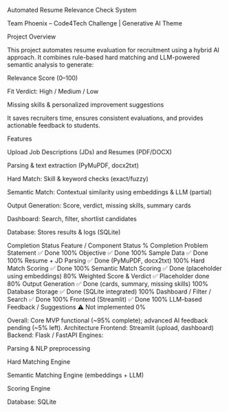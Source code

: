 Automated Resume Relevance Check System

Team Phoenix – Code4Tech Challenge | Generative AI Theme

Project Overview

This project automates resume evaluation for recruitment using a hybrid AI approach. It combines rule-based hard matching and LLM-powered semantic analysis to generate:

Relevance Score (0–100)

Fit Verdict: High / Medium / Low

Missing skills & personalized improvement suggestions

It saves recruiters time, ensures consistent evaluations, and provides actionable feedback to students.

Features

Upload Job Descriptions (JDs) and Resumes (PDF/DOCX)

Parsing & text extraction (PyMuPDF, docx2txt)

Hard Match: Skill & keyword checks (exact/fuzzy)

Semantic Match: Contextual similarity using embeddings & LLM (partial)

Output Generation: Score, verdict, missing skills, summary cards

Dashboard: Search, filter, shortlist candidates

Database: Stores results & logs (SQLite)

Completion Status
Feature / Component	Status	% Completion
Problem Statement	✅ Done	100%
Objective	✅ Done	100%
Sample Data	✅ Done	100%
Resume + JD Parsing	✅ Done (PyMuPDF, docx2txt)	100%
Hard Match Scoring	✅ Done	100%
Semantic Match Scoring	✅ Done (placeholder using embeddings)	80%
Weighted Score & Verdict	✅ Placeholder done	80%
Output Generation	✅ Done (cards, summary, missing skills)	100%
Database Storage	✅ Done (SQLite integrated)	100%
Dashboard / Filter / Search	✅ Done	100%
Frontend (Streamlit)	✅ Done	100%
LLM-based Feedback / Suggestions	⚠ Not implemented	0%

Overall: Core MVP functional (~95% complete); advanced AI feedback pending (~5% left).
Architecture
Frontend: Streamlit (upload, dashboard)
Backend: Flask / FastAPI
Engines:

Parsing & NLP preprocessing

Hard Matching Engine

Semantic Matching Engine (embeddings + LLM)

Scoring Engine

Database: SQLite
